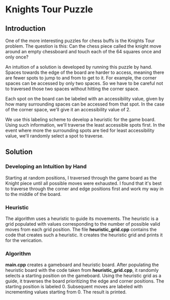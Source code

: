 # Knights Tour Puzzle

## Introduction

One of the more interesting puzzles for chess buffs is the Knights Tour problem. The question is this: Can the chess piece called the knight move around an empty chessboard and touch each of the 64 squares once and only once?

An intuition of a solution is developed by running this puzzle by hand. Spaces towards the edge of the board are harder to access, meaning there are fewer spots to jump to and from to get to it. For example, the corner spaces can be accessed by only two spaces. So we have to be careful not to traversed those two spaces without hitting the corner space.

Each spot on the board can be labeled with an accessibility value, given by how many surrounding spaces can be accessed from that spot. In the case of the corner space, we'll give it an accessibility value of 2.

We use this labeling scheme to develop a heuristic for the game board. Using such information, we'll traverse the least accessible spots first. In the event where more the surrounding spots are tied for least accessibility value, we'll randomly select a spot to traverse.

## Solution

### Developing an Intuition by Hand

Starting at random positions, I traversed through the game board as the Knight piece until all possible moves were exhausted. I found that it's best to traverse through the corner and edge positions first and work my way in to the middle of the board.

### Heuristic

The algorithm uses a heuristic to guide its movements. The heuristic is a grid populated with values corresponding to the number of possible valid moves from each grid position. The file **heuristic_grid.cpp** contains the code that creates such a heuristic. It creates the heuristic grid and prints it for the verication.

### Algorithm

**main.cpp** creates a gameboard and heuristic board. After populating the heuristic board with the code taken from **heuristic_grid.cpp**, it randomly selects a starting position on the gameboard. Using the heuristic grid as a guide, it traverses the board prioritizing the edge and corner positions. The starting position is labeled 0. Subsequent moves are labeled with incrementing values starting from 0. The result is printed.
